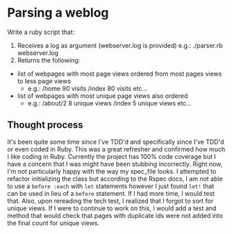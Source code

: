# Parsing a weblog

Write a ruby script that:
1. Receives a log as argument (webserver.log is provided) e.g.: ./parser.rb webserver.log
2. Returns the following:
  * list of webpages with most page views ordered from most pages views to less page      views    
    * e.g.: /home 90 visits /index 80 visits etc...
  * list of webpages with most unique page views also ordered
    * e.g.: /about/2 8 unique views /index 5 unique views etc...

## Thought process

It's been quite some time since I've TDD'd and specifically since I've TDD'd or even coded in Ruby. This was a great refresher and confirmed how much I like coding in Ruby. Currently the project has 100% code coverage but I have a concern that I was might have been stubbing incorrectly. Right now, I'm not particularly happy with the way my spec_file looks. I attempted to refactor initializing the class but according to the Rspec docs, I am not able to use a `before :each` with `let` statements however I just found `let!` that can be used in lieu of a `before` statement. If I had more time, I would test that. Also, upon rereading the tech test, I realized that I forgot to sort for unique views. If I were to continue to work on this, I would add a test and method that would check that pages with duplicate ids were not added into the final count for unique views. 
